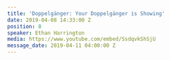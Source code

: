 ```yaml
---
title: 'Doppelgänger: Your Doppelgänger is Showing'
date: 2019-04-08 14:33:00 Z
position: 8
speaker: Ethan Harrington
media: https://www.youtube.com/embed/SsdqvkShSjU
message_date: 2019-04-11 04:00:00 Z
---
```


